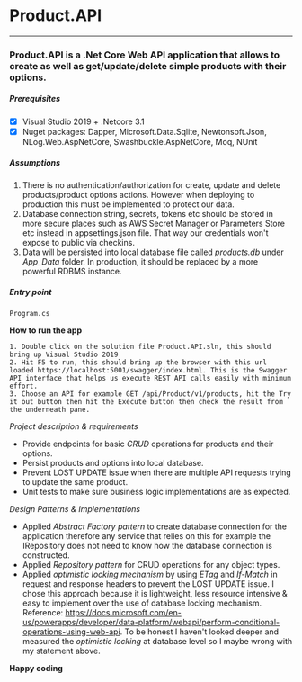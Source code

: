 # Product.API
---
### Product.API is a .Net Core Web API application that allows to create as well as get/update/delete simple products with their options.

##### *Prerequisites*
- [x] Visual Studio 2019 + .Netcore 3.1
- [x] Nuget packages: Dapper, Microsoft.Data.Sqlite, Newtonsoft.Json, NLog.Web.AspNetCore, Swashbuckle.AspNetCore, Moq, NUnit

##### *Assumptions*
1. There is no authentication/authorization for create, update and delete products/product options actions. However when deploying to production this must be implemented to protect our data.
2. Database connection string, secrets, tokens etc should be stored in more secure places such as AWS Secret Manager or Parameters Store etc instead in appsettings.json file. That way our credentials won't expose to public via checkins.  
3. Data will be persisted into local database file called *products.db* under *App_Data* folder. In production, it should be replaced by a more powerful RDBMS instance.

##### *Entry point*
`Program.cs`

**How to run the app**
```
1. Double click on the solution file Product.API.sln, this should bring up Visual Studio 2019
2. Hit F5 to run, this should bring up the browser with this url loaded https://localhost:5001/swagger/index.html. This is the Swagger API interface that helps us execute REST API calls easily with minimum effort.
3. Choose an API for example GET /api/Product/v1/products, hit the Try it out button then hit the Execute button then check the result from the underneath pane. 
```

*Project description & requirements*
- Provide endpoints for basic *CRUD* operations for products and their options.
- Persist products and options into local database.
- Prevent LOST UPDATE issue when there are multiple API requests trying to update the same product.
- Unit tests to make sure business logic implementations are as expected.

*Design Patterns & Implementations*
- Applied *Abstract Factory pattern* to create database connection for the application therefore any service that relies on this for example the IRepository does not need to know how the database connection is constructed.
- Applied *Repository pattern* for CRUD operations for any object types.
- Applied *optimistic locking mechanism* by using *ETag* and *If-Match* in request and response headers to prevent the LOST UPDATE issue. I chose this approach because it is lightweight, less resource intensive & easy to implement over the use of database locking mechanism. Reference: https://docs.microsoft.com/en-us/powerapps/developer/data-platform/webapi/perform-conditional-operations-using-web-api. To be honest I haven't looked deeper and measured the *optimistic locking* at database level so I maybe wrong with my statement above.


**Happy coding**
